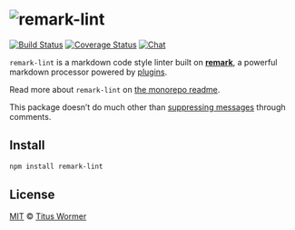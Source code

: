 # ![remark-lint][logo]

[![Build Status][build-badge]][build-status]
[![Coverage Status][coverage-badge]][coverage-status]
[![Chat][chat-badge]][chat]

`remark-lint` is a markdown code style linter built on [**remark**][remark], a
powerful markdown processor powered by [plugins][].

Read more about `remark-lint` on [the monorepo readme][repo].

This package doesn’t do much other than [suppressing messages][suppres] through
comments.

## Install

```sh
npm install remark-lint
```

## License

[MIT][license] © [Titus Wormer][author]

<!-- Definitions -->

[logo]: https://cdn.rawgit.com/remarkjs/remark-lint/b177ac6/logo.svg

[build-badge]: https://img.shields.io/travis/remarkjs/remark-lint.svg

[build-status]: https://travis-ci.org/remarkjs/remark-lint

[coverage-badge]: https://img.shields.io/codecov/c/github/remarkjs/remark-lint.svg

[coverage-status]: https://codecov.io/github/remarkjs/remark-lint

[chat-badge]: https://img.shields.io/gitter/room/remarkjs/remark.svg

[chat]: https://gitter.im/remarkjs/remark

[repo]: https://github.com/remarkjs/remark-lint#readme

[remark]: https://github.com/remarkjs/remark

[plugins]: https://github.com/remarkjs/remark/blob/master/doc/plugins.md

[license]: https://github.com/remarkjs/remark-lint/blob/master/license

[author]: http://wooorm.com

[suppres]: https://github.com/remarkjs/remark-lint#configuring-remark-lint
